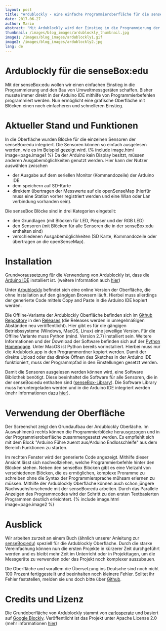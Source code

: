 ```yaml
---
layout: post
title: "Ardublockly - eine einfache Programmieroberfläche für die senseBox:edu"
date: 2017-06-27
author: Mario
abstract: "Mit Ardublockly wird der Einstieg in die Programmierung der senseBox:edu noch einfacher"
thumbnail: /images/blog_images/ardublockly_thumbnail.jpg
image1: /images/blog_images/ardublockly1.gif
image2: /images/blog_images/ardublockly2.jpg
lang: de
---
```

Ardublockly für die senseBox:edu
============
Mit der senseBox:edu wollen wir einen einfachen Einstieg in die Programmierung und den Bau von Umweltmessgeräten schaffen. Bisher musste immer direkt in der Arduino IDE mithilfe von Programmierbefehlen programmiert werden. Nun ermöglicht eine grafische Oberfläche mit Blöcken einen noch einfacheren und schnelleren Einstieg.

Aktueller Stand und Funktionen
============
In die Oberfläche wurden Blöcke für die einzelnen Sensoren der senseBox:edu integriert. Die Sensoren können so einfach ausgelesen werden, wie es im Beispiel gezeigt wird.
{% include image.html image=page.image1 %}
Da der Arduino kein Display besitzt, müssen anderen Ausgabemöglichkeiten genutzt werden. Hier kann der Nutzer auswählen zwischen
- der Ausgabe auf dem seriellen Monitor (Kommandozeile) der Arduino IDE
- dem speichern auf SD-Karte
- direktem übertragen der Messwerte auf die openSenseMap (hierfür muss eine Station vorher registriert werden und eine Wlan oder Lan verbindung vorhanden sein).

Die senseBox Blöcke sind in drei Kategorien eingeteilt:
- den Grundlagen (mit Blöcken für LED, Piepser und der RGB LED)
- den Sensoren (mit Blöcken für alle Sensoren die in der senseBox:edu enthalten sind)
- verschiedenen Ausgabemöglichkeiten (SD Karte, Kommandozeile oder übertragen an die openSenseMap).


Installation
============
Grundvoraussetzung für die Verwendung von Ardublockly ist, dass die [Arduino IDE](https://www.arduino.cc/en/Main/Software) installiert ist. (weitere Information auch [hier](https://edu.books.sensebox.de/de/getting_started/installation_der_software.html))

Unter [Arbublockly](https://sensebox.de/blockly/) befindet sich eine online Version der Oberfläche, die ohne Installation auf den gängigen Browsern läuft. Hierbei muss allerdings der generierte Code mittels Copy and Paste in die Arduino IDE kopiert werden.

Die Offline-Variante der Ardublockly Oberfläche befinden sich im [Github Repository](https://github.com/senseBox/ardublockly) in den [Releases](https://github.com/sensebox/ardublockly/releases)  (die Releases werden in unregelmäßigen Abständen neu veröffentlicht). Hier gibt es für die gängigen Betriebssysteme (Windows, MacOS, Linux) eine jeweilige Version.
Für die Offline Variante muss Python (mind. Version 2.7) installiert sein. Weitere Informationen und der Download der Software befinden sich auf der [Python Homepgage](https://www.python.org/). Unter MacOS ist Python bereits vorinstalliert. Hierbei muss nur die Ardublock.app in den Programmordner kopiert werden.
Damit der direkte Upload oder das direkte Öffnen des Sketches in der Arduino IDE funktioniert, muss der Programmpfad in den Einstellungen gesetzt werden.

Damit die Sensoren ausgelesen werden können wird, eine Software Bibliothek benötigt. Diese beeinhaltet die Software für alle Sensoren, die in der senseBox:edu enthalten sind ([senseBox-Library](https://github.com/sensebox/senseBox_library)). Die Software Library muss heruntergeladen werden und in die Arduino IDE integriert werden (mehr Informationen dazu [hier](https://edu.books.sensebox.de/de/getting_started/installation_der_software.html)).

Verwendung der Oberfläche
============
Der Screenshot zeigt den Grundaufbau der Ardublockly Oberläche. Im Auswahlmenü rechts können die Programmierblöcke herausgezogen und in der Programmieroberfläche zusammengesetzt werden. Es empfiehlt sich mit dem Block "Arduino Führe zuerst aus/Arduino Endlosschleife" aus dem Bereich Funktionen zu starten.

Im rechten Fenster wird der generierte Code angezeigt. Mithilfe dieser Ansicht lässt sich nachvollziehen, welche Programmierbefehle hinter den Blöcken stehen. Neben den senseBox Blöcken gibt es eine Vielzahl von verschiedenen Blöcken, die es ermöglichen, komplexe Proramme zu schreiben ohne die Syntax der Programmiersprache mühsam erlernen zu müssen. Mithilfe der Ardublockly Oberfläche können auch schon jüngere Nachwuchsforschende mit der senseBox:edu arbeiten. Durch das Parallele Anzeigen des Programmcodes wird der Schritt zu den ersten Textbasierten Programmen deutlich erleichtert.
{% include image.html image=page.image2 %}

Ausblick
============
Wir arbeiten zurzeit an einem Buch (ähnlich unserer Anleitung zur [senseBox:edu](https://edu.books.sensebox.de/de/)) speziell für die Ardublockly Oberfläche. Durch die starke Vereinfachung können nun die ersten Projekte in kürzerer Zeit durchgeführt werden und es bleibt mehr Zeit im Unterricht oder in Projekttagen, um die Messgeräte zu verwenden oder das Projekt noch komplexer auszubauen.

Die Oberfläche und vorallem die Übersetzung ins Deutsche sind noch nicht 100 Prozent fertiggestellt und beeinhalten noch kleinere Fehler. Solltet ihr Fehler feststellen, melden sie uns doch bitte über [Github](https://github.com/sensebox/ardublockly/issues).

Credits und Lizenz
============
Die Grundoberfläche von Ardublockly stammt von [carlosperate](https://github.com/carlosperate) und basiert auf [Google Blockly](https://developers.google.com/blockly/). Veröffentlicht ist das Projekt unter Apache License 2.0 (mehr informationen [hier](https://github.com/sensebox/ardublockly/blob/master/LICENSE))

